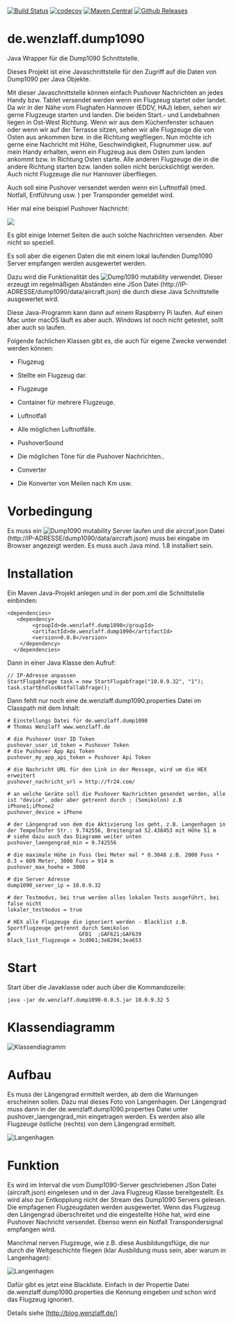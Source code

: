 [![Build Status](https://travis-ci.org/IT-Berater/de.wenzlaff.dump1090.svg?branch=master)](https://travis-ci.org/IT-Berater/de.wenzlaff.dump1090) 
[![codecov](https://codecov.io/gh/IT-Berater/de.wenzlaff.dump1090/branch/master/graph/badge.svg)](https://codecov.io/gh/IT-Berater/de.wenzlaff.dump1090) 
[![Maven Central](https://maven-badges.herokuapp.com/maven-central/de.wenzlaff.dump1090/de.wenzlaff.dump1090/badge.svg)](https://maven-badges.herokuapp.com/maven-central/de.wenzlaff.dump1090/de.wenzlaff.dump1090)
[![Github Releases](https://img.shields.io/github/downloads/atom/atom/latest/total.svg)](https://github.com/IT-Berater/de.wenzlaff.dump1090)


# de.wenzlaff.dump1090

Java Wrapper für die Dump1090 Schnittstelle.

Dieses Projekt ist eine Javaschnittstelle für den Zugriff auf die Daten von Dump1090 per Java Objekte.


Mit dieser Javaschnittstelle können einfach Pushover Nachrichten an jedes Handy bzw. Tablet versendet werden wenn ein Flugzeug startet oder landet. Da wir in der Nähe vom Flughafen Hannover (EDDV, HAJ) leben, sehen wir gerne Flugzeuge starten und landen. Die beiden Start.- und Landebahnen liegen in Ost-West Richtung. Wenn wir aus dem Küchenfenster schauen oder wenn wir auf der Terrasse sitzen, sehen wir alle Flugzeuge die von Osten aus ankommen bzw. in die Richtung wegfliegen. Nun möchte ich gerne eine Nachricht mit Höhe, Geschwindigkeit, Flugnummer usw. auf mein Handy erhalten, wenn ein Flugzeug aus dem Osten zum landen ankommt bzw. in Richtung Osten starte. Alle anderen Flugzeuge die in die andere Richtung starten bzw. landen sollen nicht berücksichtigt werden. Auch nicht Flugzeuge die nur Hannover überfliegen.

Auch soll eine Pushover versendet werden wenn ein Luftnotfall (med. Notfall, Entführung usw. ) per Transponder gemeldet wird.

Hier mal eine beispiel Pushover Nachricht:

![](/bilder/pushover-nachricht.png)

Es gibt einige Internet Seiten die auch solche Nachrichten versenden. Aber nicht so speziell.

Es soll aber die eigenen Daten die mit einem lokal laufenden Dump1090 Server empfangen werden ausgewertet werden.

Dazu wird die Funktionalität des ![Dump1090 mutability](https://github.com/mutability/dump1090) verwendet. Dieser erzeugt im regelmäßigen Abständen eine JSon Datei (http://IP-ADRESSE/dump1090/data/aircraft.json) die durch diese Java Schnittstelle ausgewertet wird.

Diese Java-Programm kann dann auf einem Raspberry Pi laufen. Auf einen Mac unter macOS läuft es aber auch. Windows ist noch nicht getestet, sollt aber auch so laufen.


Folgende fachlichen Klassen gibt es, die auch für eigene Zwecke verwendet werden können:

* Flugzeug
 * Stellte ein Flugzeug dar.

* Flugzeuge
 * Container für mehrere Flugzeuge.

* Luftnotfall
 * Alle möglichen Luftnotfälle.

* PushoverSound
 * Die möglichen Töne für die Pushover Nachrichten..

* Converter
 * Die Konverter von Meilen nach Km usw.
 
# Vorbedingung
 Es muss ein ![Dump1090 mutability](https://github.com/mutability/dump1090) Server laufen und die aircraf.json Datei (http://IP-ADRESSE/dump1090/data/aircraft.json) muss bei eingabe im Browser angezeigt werden. Es muss auch Java mind. 1.8 installiert sein.
 
# Installation
 Ein Maven Java-Projekt anlegen und in der pom.xml die Schnittstelle einbinden:

	<dependencies>
	   <dependency>
	 		<groupId>de.wenzlaff.dump1090</groupId>
	 		<artifactId>de.wenzlaff.dump1090</artifactId>
	 		<version>0.0.8</version> 
	 	</dependency>
	  </dependencies>

 Dann in einer Java Klasse den Aufruf:
 		
	// IP-Adresse anpassen
	StartFlugabfrage task = new StartFlugabfrage("10.0.9.32", "1");
	task.startEndlosNotfallabfrage();
		
Dann fehlt nur noch eine de.wenzlaff.dump1090.properties Datei im Classpath mit dem Inhalt:


	# Einstellungs Datei für de.wenzlaff.dump1090
	# Thomas Wenzlaff www.wenzlaff.de

	# die Pushover User ID Token
	pushover_user_id_token = Pushover Token
	# die Pushover App Api Token
	pushover_my_app_api_token = Pushover Api Token

	# die Nachricht URL für den Link in der Message, wird um die HEX erweitert
	pushover_nachricht_url = http://fr24.com/

	# an welche Geräte soll die Pushover Nachrichten gesendet werden, alle ist "device", oder aber getrennt durch ; (Semikolon) z.B iPhone1;iPhone2
	pushover_device = iPhone

	# der Längengrad von dem die Aktivierung los geht, z.B. Langenhagen in der Tempelhofer Str.: 9.742556, Breitengrad 52.438453 mit Höhe 51 m
	# siehe dazu auch das Diagramm weiter unten
	pushover_laengengrad_min = 9.742556

	# die maximale Höhe in Fuss (bei Meter mal * 0.3048 z.B. 2000 Fuss * 0.3 = 609 Meter, 3000 Fuss = 914 m
	pushover_max_hoehe = 3000

	# die Server Adresse 
	dump1090_server_ip = 10.0.9.32

	# der Testmodus, bei true werden alles lokalen Tests ausgeführt, bei false nicht
	lokaler_testmodus = true
	
	# HEX alle Flugzeuge die ignoriert werden - Blacklist z.B. Sportflugzeuge getrennt durch Semikolon
    #                      GFD1  ;GAF621;GAF639
    black_list_flugzeuge = 3cd061;3e8204;3ea653
	
# Start

Start über die Javaklasse oder auch über die Kommandozeile:

	java -jar de.wenzlaff.dump1090-0.0.5.jar 10.0.9.32 5
	

# Klassendiagramm
 
 ![Klassendiagramm](/bilder/Klassendiagramm.png)

# Aufbau

Es muss der Längengrad ermittelt werden, ab dem die Warnungen erscheinen sollen. Dazu mal dieses Foto von Langenhagen. Der Längengrad muss dann in der de.wenzlaff.dump1090.properties Datei unter pushover_laengengrad_min eingetragen werden. Es werden also alle Flugzeuge östliche (rechts) von dem Längengrad ermittelt.


![Langenhagen](/bilder/flughafen-eddv.png)

# Funktion

Es wird im Interval die vom Dump1090-Server geschriebenen JSon Datei (aircraft.json) eingelesen und in der Java Flugzeug Klasse bereitgestellt. Es wird also zur Entkopplung nicht der Stream des Dump1090 Servers gelesen. Die empfagenen Flugzeugdaten werden ausgewertet. Wenn das Flugzeug den Längengrad überschreitet und die eingestellte Höhe hat, wird eine Pushover Nachricht versendet. Ebenso wenn ein Notfall Transpondersignal empfangen wird.

Manchmal nerven Flugzeuge, wie z.B. diese Ausbildungsflüge, die nur durch die Weltgeschichte fliegen (klar Ausbildung muss sein, aber warum in Langenhagen):

![Langenhagen](/bilder/blacklist.png)

Dafür gibt es jetzt eine Blackliste. Einfach in der Propertie Datei de.wenzlaff.dump1090.properties die Kennung eingeben und schon wird das Flugzeug ignoriert.


Details siehe [http://blog.wenzlaff.de/]
